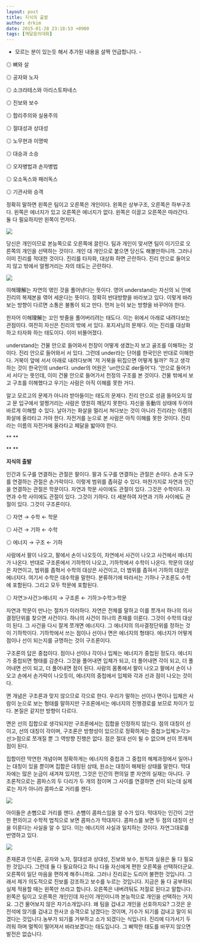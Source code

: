 ```yaml
---
layout: post
title: 지식의 출발
author: drkim
date: 2015-01-28 23:18:53 +0900
tags: [깨달음의대화]
---
```

- 모르는 분이 있는듯 해서 추가된 내용을 살짝 언급합니다. -

  


  
      
◎ 뼈와 살  
      
◎ 공자와 노자  
      
◎ 소크라테스와 아리스토파네스  
      
◎ 진보와 보수  
      
◎ 합리주의와 실용주의  
      
◎ 절대성과 상대성  
      
◎ 노무현과 이명박  
      
◎ 대승과 소승  
      
◎ 오자병법과 손자병법  
      
◎ 오소독스와 패러독스  
      
◎ 기관사와 승객 

  


정확히 말하면 왼쪽은 팀이고 오른쪽은 개인이다. 왼쪽은 상부구조, 오른쪽은 하부구조다. 왼쪽은 에너지가 있고 오른쪽은 에너지가 없다. 왼쪽은 이끌고 오른쪽은 따라간다. 둘 다 필요하지만 왼쪽이 먼저다.

  



![](/files/attach/images/198/517/561/57.jpg)   


  


당신은 개인이므로 본능쪽으로 오른쪽에 끌린다. 팀과 개인이 맞서면 팀이 이기므로 오른쪽의 개인을 선택하는 것이다. 개인 대 개인으로 붙으면 당신도 해볼만하니까. 그러나 이미 진리를 적대한 것이다. 진리를 타자화, 대상화 하면 곤란하다. 진리 안으로 들어오지 않고 밖에서 얼쩡거리는 자의 태도는 곤란하다. 

  



![](/files/attach/images/198/517/561/58.jpg)   


  


이해理解는 자연의 엮인 것을 풀어낸다는 뜻이다. 영어 understand는 자신의 뇌 안에 진리의 복제본을 엮어 세운다는 뜻이다. 정확히 반대방향을 바라보고 있다. 이렇게 바라보는 방향이 다르면 소통은 불통이 되고 만다. 먼저 눈이 보는 방향을 바꾸어야 한다.

  


한자어 이해理解는 꼬인 밧줄을 풀어버리려는 태도다. 이는 위에서 아래로 내려다보는 관점이다. 여전히 자신은 진리의 밖에 서 있다. 포지셔닝의 문제다. 이는 진리를 대상화 하고 타자화 하는 태도이다. 이미 비뚤어졌다.

  


understand는 건물 안으로 들어와서 천장이 어떻게 생겼는지 보고 골조를 이해하는 것이다. 진리 안으로 들어와서 서 있다. 그런데 under라는 단어를 한국인은 반대로 이해한다. 거북이 앞에 서서 아래로 내려다보며 '저 거북을 뒤집으면 어떻게 될까?' 하고 생각하는 것이 한국인의 under다. under의 어원은 'un안으로 der들어'다. '안으로 들어가서 서다'는 뜻인데, 이미 건물 안으로 들어가서 천정의 구조를 본 것이다. 건물 밖에서 보고 구조를 이해했다고 우기는 사람은 아직 이해를 못한 거다.

  


알고 모르고의 문제가 아니라 받아들이는 태도의 문제다. 진리 안으로 성큼 들어오지 않고 문 입구에서 얼쩡거리는 사람은 영원히 깨닫지 못한다. 자신을 동動의 상태에 두어야 바르게 이해할 수 있다. 날아가는 화살을 멀리서 쳐다보는 것이 아니라 진리라는 이름의 화살에 올라타고 가야 한다. 자전거를 눈으로 본 사람은 아직 이해를 못한 것이다. 진리라는 이름의 자전거에 올라타고 페달을 밟아야 한다. 

** 
**

** 
**

  **지식의 출발**

  


인간과 도구를 연결하는 관절은 팔이다. 팔과 도구를 연결하는 관절은 손이다. 손과 도구를 연결하는 관절은 손가락이다. 이렇게 범위를 좁혀갈 수 있다. 마찬가지로 자연과 인간을 연결하는 관절은 학문이다. 자연과 학문 사이에도 관절이 있다. 그것은 수학이다. 자연과 수학 사이에도 관절이 있다. 그것이 기하다. 더 세분하여 자연과 기하 사이에도 관절이 있다. 그것이 구조론이다. 

  


◎ 자연 → 수학 ← 학문 
      
◎ 사건 → 기하 ← 수학  
      
◎ 에너지 → 구조 ← 기하 

  


사람에서 팔이 나오고, 팔에서 손이 나오듯이, 자연에서 사건이 나오고 사건에서 에너지가 나온다. 반대로 구조론에서 기하학이 나오고, 기하학에서 수학이 나온다. 학문의 대상은 자연이고, 범위를 좁혁서 수학의 대상은 사건이고, 더 범위를 좁혀서 기하의 대상은 에너지다. 여기서 수학은 대수학을 말한다. 분류하기에 따라서는 기하나 구조론도 수학에 포함된다. 그리고 모두 학문에 포함된다. 

  


◎ 자연≫사건≫에너지 → 구조론 ← 기하≫수학≫학문 

  


자연과 학문이 만나는 절차가 이러하다. 자연은 전체를 말하고 이를 쪼개서 하나의 의사결정단위를 찾으면 사건이다. 하나의 사건이 하나의 존재를 이룬다. 그것이 수학의 대상이 된다. 그 사건을 다시 잘게 쪼개면 에너지다. 그 에너지의 의사결정단위를 정하는 것이 기하학이다. 기하학에서 쓰는 점이나 선이나 면은 에너지의 형태다. 에너지가 어떻게 점이나 선이 되는지를 규명하는 것이 구조론이다. 

  


구조론의 답은 중첩이다. 점이나 선이나 각이나 입체는 에너지가 중첩된 정도다. 에너지가 중첩되면 형태를 감춘다. 그것을 풀어내면 입체가 되고, 더 풀어내면 각이 되고, 더 풀어내면 선이 되고, 더 풀어내면 점이 된다. 사람의 몸통에서 팔이 나오고 팔에서 손이 나오고 손에서 손가락이 나오듯이, 에너지의 중첩에서 입체와 각과 선과 점이 나오는 것이다. 

  


면 개념은 구조론과 맞지 않으므로 각으로 한다. 우리가 말하는 선이나 면이나 입체은 사람이 눈으로 보는 형태를 말하지만 구조론에서는 에너지의 진행경로를 보므로 차이가 있다. 본질은 같지만 방향이 다르다.

  


면은 선의 집합으로 생각되지만 구조론에서는 집합을 인정하지 않는다. 점의 대칭이 선이고, 선의 대칭이 각이며, 구조론은 방향성이 있으므로 정확하게는 중첩≫입체≫각≫선≫점으로 쪼개질 뿐 그 역방향 진행은 없다. 점은 절대 선이 될 수 없으며 선이 쪼개져 점이 된다. 

  


집합이란 막연한 개념이며 정확하게는 에너지의 중첩과 그 중첩의 해체과정에서 일어나는 대칭이 있을 뿐이며 집합은 대칭된 상태, 원소는 대칭이 해체된 상태를 말한다. 막대자에는 많은 눈금이 새겨져 있지만, 그것은 인간의 편의일 뿐 자연의 실재는 아니다. 구조론적으로는 콤파스의 두 다리가 두 개의 점이며 그 사이를 연결하면 선이 되는데 실제로는 자가 아니라 콤파스로 거리를 잰다. 

  



![](/files/attach/images/198/517/561/56.jpg) 

  


아이들은 손뼘으로 거리를 잰다. 손뼘이 콤파스임을 알 수가 있다. 막대자는 인간이 고안한 편의이고 수학적 법칙으로 보면 콤파스가 막대자다. 콤파스를 보면 두 점의 대칭이 선을 이룬다는 사실을 알 수 있다. 이는 에너지의 사실과 일치하는 것이다. 자연그대로를 반영하고 있다. 

  



 ![](/files/attach/images/198/517/561/111.JPG) 

  


존재론과 인식론, 공자와 노자, 절대성과 상대성, 진보와 보수, 원칙과 실용은 둘 다 필요한 것입니다. 그런데 둘 다 필요하다고 하니 다들 자신에게 편한 오른쪽을 선택하더군요. 오른쪽이 일단 마음을 편하게 해주니까요. 그러나 진리로는 도리어 불편한 것입니다. 그래서 제가 의도적으로 진보를 강조하고 보수를 누르는 것입니다. 지금은 둘 다 공부하되 실제 적용할 때는 왼쪽만 쓰라고 합니다. 오른쪽은 내버려둬도 저절로 된다고 말합니다. 왼쪽은 팀이고 오른쪽은 개인인데 자신이 개인이니까 본능적으로 개인을 선택하는 거지요. 그건 물어보지 않은 자기소개입니다. 왜 팀을 겁내고 개인을 선호하지요? 그것은 운전석에 앉기를 겁내고 한사코 승객으로 남겠다는 것이며, 기수가 되기를 겁내고 말이 되겠다는 것입니다.농부가 되기를 거부하고 소가 되겠다는 식입니다. 진리에 다가서기 두려워 하며 멀찍이 떨어져서 바라보겠다는 태도입니다. 그 삐딱한 태도를 바꾸지 않으면 발전은 없습니다.